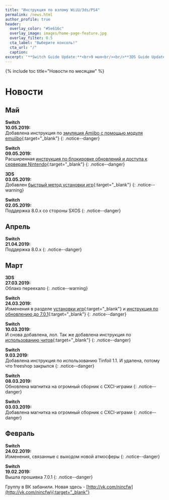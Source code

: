 ```yaml
---
title: "Инструкция по взлому WiiU/3ds/PS4"
permalink: /news.html
author_profile: true
header:
  overlay_color: "#5e616c"
  overlay_image: images/home-page-feature.jpg
  overlay_filter: 0.5
  cta_label: "Выберите консоль!"
  cta_url: "/"
  caption:
excerpt: '**Switch Guide Update:**<br>9 мая<br/><br/>**3DS Guide Update:**<br>9 мая<br/><br/>**PS4 Guide Update:**<br>16 февраля<br/><br/>**Wii U Guide Update:**<br>16 февраля<br/><br/>**DSi Guide Update:**<br>21 января'
---
```


{% include toc title="Новости по месяцам" %}

# Новости

## Май

**Switch**<br>**10.05.2019:**<br>Добавлена инструкция по [эмуляция Amiibo с помощью модуля emuiibo](http://switch.customfw.xyz/emuiibo){:target="_blank"}
{: .notice--danger}

**Switch**<br>**09.05.2019:**<br>Расширенная [инструкция по блокировке обновлений и доступа к серверам Nintendo](http://switch.customfw.xyz/block-update){:target="_blank"}
{: .notice--danger}

**3DS**<br>**03.05.2019:**<br>Добавлен [быстрый метод установки игр](https://3ds.customfw.xyz/games#быстрый-метод-установки){:target="_blank"}
{: .notice--warning}

**Switch**<br>**02.05.2019:**<br>Поддержка 8.0.x со стороны SXOS
{: .notice--danger}

## Апрель

**Switch**<br>**21.04.2019:**<br>Поддержка 8.0.x
{: .notice--danger}

## Март

**3DS**<br>**27.03.2019:**<br>Облако переехало
{: .notice--warning}

**Switch**<br>**24.03.2019:**<br>Изменения в разделе [установки игр](http://switch.customfw.xyz/games){:target="_blank"} и [инструкция по обновлению до 7.0.1](http://switch.customfw.xyz/update-to-latest){:target="_blank"}
{: .notice--danger}

**Switch**<br>**10.03.2019:**<br>И снова добавлена, лол. Так же добавлена инструкция по [использованию читов](http://switch.customfw.xyz/cheats){:target="_blank"}
{: .notice--danger}

**Switch**<br>**9.03.2019:**<br>Добавлена инструкция по использованию Tinfoil 1.1. И удалена, потому что freeshop закрылся 
{: .notice--danger}

**Switch**<br>**08.03.2019:**<br>Обновлена магнитка на огромный сборник с CXCI-играми 
{: .notice--danger}

**Switch**<br>**03.03.2019:**<br>Добавлена магнитка на огромный сборник с CXCI-играми 
{: .notice--danger}

## Февраль

**Switch**<br>**24.02.2019:**<br>Изменения, связанные с выходом новой атмосферы
{: .notice--danger}

**Switch**<br>**19.02.2019:**<br>Вышла прошивка 7.0.1
{: .notice--danger}

Группу в ВК забанили. Новая здесь - [http://vk.com/nincfw](http://vk.com/nincfw){:target="_blank"}